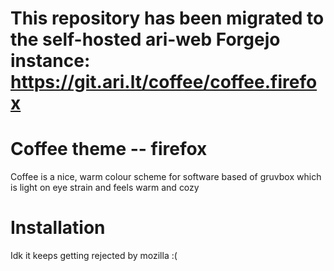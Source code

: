 # This repository has been migrated to the self-hosted ari-web Forgejo instance: <https://git.ari.lt/coffee/coffee.firefox>
# Coffee theme -- firefox

Coffee is a nice, warm colour scheme for software
based of gruvbox which is light on eye strain and feels
warm and cozy

# Installation

Idk it keeps getting rejected by mozilla :(

